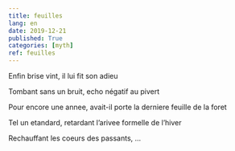 ```yaml
---
title: feuilles
lang: en
date: 2019-12-21
published: True
categories: [myth]
ref: feuilles
---    
```


Enfin brise vint, il lui fit son adieu    

Tombant sans un bruit, echo négatif au pivert   

Pour encore une annee, avait-il porte la derniere feuille de la foret    

Tel un etandard, retardant l’arivee formelle de l’hiver

Rechauffant les coeurs des passants, ...
